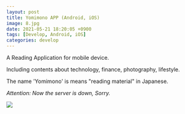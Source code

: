 ```yaml
---
layout: post
title: Yomimono APP (Android, iOS)
image: 8.jpg
date: 2021-05-21 18:20:05 +0900
tags: [Develop, Android, iOS]
categories: develop
---
```

A Reading Application for mobile device.

Including contents about technology, finance, photography, lifestyle.

The name 'Yomimono' is means "reading material" in Japanese.

_Attention: Now the server is down, Sorry._


![]({{site.baseurl}}/images/HomeAPP2.jpg)

